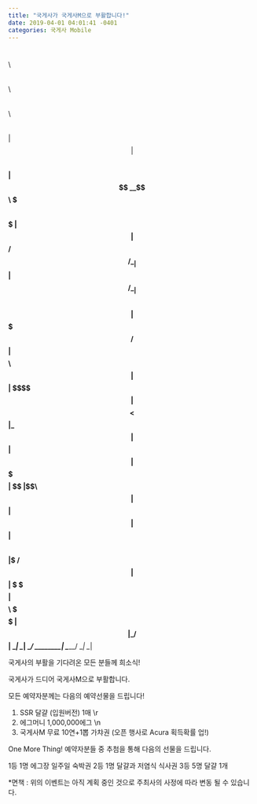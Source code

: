 ```yaml
---
title: "국게사가 국게사M으로 부활합니다!"
date: 2019-04-01 04:01:41 -0401
categories: 국게사 Mobile
---
```


$$\   $$\  $$$$$$\  $$\        $$$$$$\              $$\      $$\ 
$$ | $$  |$$  __$$\ $$ |      $$  __$$\             $$$\    $$$ |
$$ |$$  / $$ /  \__|$$ |      $$ /  \__|            $$$$\  $$$$ |
$$$$$  /  $$ |$$$$\ $$ |      $$ |                  $$\$$\$$ $$ |
$$  $$<   $$ |\_$$ |$$ |      $$ |                  $$ \$$$  $$ |
$$ |\$$\  $$ |  $$ |$$ |      $$ |  $$\             $$ |\$  /$$ |
$$ | \$$\ \$$$$$$  |$$$$$$$$\ \$$$$$$  |            $$ | \_/ $$ |
\__|  \__| \______/ \________| \______/             \__|     \__|
                                                                 
                                     

국게사의 부활을 기다려온 모든 분들께 희소식! 

국게사가 드디어 국게사M으로 부활합니다.

모든 예약자분께는 다음의 예약선물을 드립니다!

1) SSR 달걀 (입원버전) 1매 \r
2) 에그머니 1,000,000에그  \n
3) 국게사M 무료 10연+1뽑 가챠권 (오픈 행사로 Acura 획득확률 업!)

One More Thing!
예약자분들 중 추첨을 통해 다음의 선물을 드립니다.

1등 1명 에그장 일주일 숙박권
2등 1명 달걀과 저염식 식사권
3등 5명 달걀 1개

*면책 : 위의 이벤트는 아직 계획 중인 것으로 주최사의 사정에 따라 변동 될 수 있습니다.
